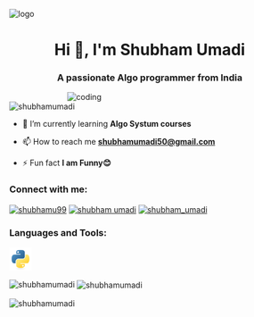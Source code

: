 ![logo]()
<h1 align="center">Hi 👋, I'm Shubham Umadi</h1>
<h3 align="center">A passionate Algo programmer from India</h3>

<img align="right" alt="coding" width="400" src="https://user-images.githubusercontent.com/55389276/140866485-8fb1c876-9a8f-4d6a-98dc-08c4981eaf70.gif">


<p align="left"> <img src="https://komarev.com/ghpvc/?username=shubhamumadi&label=Profile%20views&color=0e75b6&style=flat" alt="shubhamumadi" /> </p>

- 🌱 I’m currently learning **Algo Systum courses**

- 📫 How to reach me **shubhamumadi50@gmail.com**

- ⚡ Fun fact **I am Funny😊**

<h3 align="left">Connect with me:</h3>
<p align="left">
<a href="https://twitter.com/shubhamu99" target="blank"><img align="center" src="https://raw.githubusercontent.com/rahuldkjain/github-profile-readme-generator/master/src/images/icons/Social/twitter.svg" alt="shubhamu99" height="30" width="40" /></a>
<a href="https://fb.com/shubham umadi" target="blank"><img align="center" src="https://raw.githubusercontent.com/rahuldkjain/github-profile-readme-generator/master/src/images/icons/Social/facebook.svg" alt="shubham umadi" height="30" width="40" /></a>
<a href="https://instagram.com/shubham_umadi" target="blank"><img align="center" src="https://raw.githubusercontent.com/rahuldkjain/github-profile-readme-generator/master/src/images/icons/Social/instagram.svg" alt="shubham_umadi" height="30" width="40" /></a>
</p>

<h3 align="left">Languages and Tools:</h3>
<p align="left"> <a href="https://www.python.org" target="_blank" rel="noreferrer"> <img src="https://raw.githubusercontent.com/devicons/devicon/master/icons/python/python-original.svg" alt="python" width="40" height="40"/> </a> </p>

<p><img align="left" src="https://github-readme-stats.vercel.app/api/top-langs?username=shubhamumadi&show_icons=true&locale=en&layout=compact" alt="shubhamumadi" /></p>

<p>&nbsp;<img align="center" src="https://github-readme-stats.vercel.app/api?username=shubhamumadi&show_icons=true&locale=en" alt="shubhamumadi" /></p>

<p><img align="center" src="https://github-readme-streak-stats.herokuapp.com/?user=shubhamumadi&" alt="shubhamumadi" /></p>
